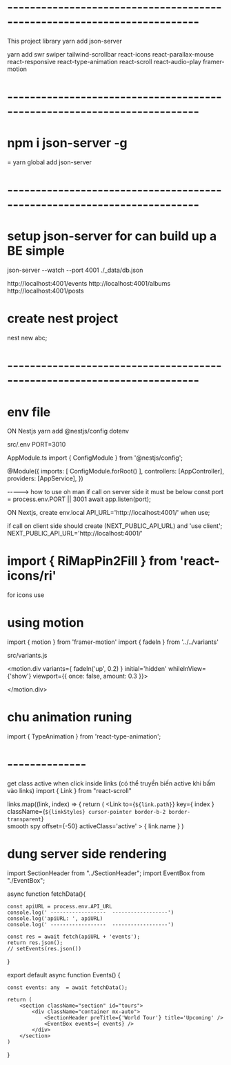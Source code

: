 # ------------------------------------------------------------------------ 
This project library
yarn add json-server

yarn add swr swiper tailwind-scrollbar react-icons react-parallax-mouse react-responsive react-type-animation 
react-scroll react-audio-play framer-motion


# ------------------------------------------------------------------------ 
# npm i json-server -g
= yarn global add json-server


# ------------------------------------------------------------------------ 
# setup json-server for can build up a BE simple
json-server --watch --port 4001 ./_data/db.json

http://localhost:4001/events
http://localhost:4001/albums
http://localhost:4001/posts

# create nest project
nest new abc;

# ------------------------------------------------------------------------  
# env file
ON Nestjs
yarn add @nestjs/config dotenv

src/.env
PORT=3010

AppModule.ts 
import { ConfigModule } from '@nestjs/config';

@Module({
  imports: [
    ConfigModule.forRoot()
  ],
  controllers: [AppController],
  providers: [AppService],
})

-----> how to use
oh man if call on server side it must be below
const port = process.env.PORT || 3001
await app.listen(port);

ON Nextjs, create env.local
API_URL='http://localhost:4001/'
when use; 

if call on client side should create (NEXT_PUBLIC_API_URL) and 'use client'; 
NEXT_PUBLIC_API_URL='http://localhost:4001/'


# import { RiMapPin2Fill } from 'react-icons/ri'
for icons use


# using motion

import { motion } from 'framer-motion'
import { fadeIn } from '../../variants'

src/variants.js

 <motion.div
            variants={ fadeIn('up', 0.2) }
            initial='hidden'
            whileInView={'show'}
            viewport={{ once: false, amount: 0.3 }}>

</motion.div>


# chu animation runing
import { TypeAnimation } from 'react-type-animation';
 <div> 
    <TypeAnimation sequence={ locationSequence } wrapper='div' speed={ 10 } deletionSpeed={ 10 } repeat={ Infinity } cursor={ false } />
</div>


# --------------
get class active when click inside links (có thể truyền biến active khi bấm vào links)
import { Link } from "react-scroll"

links.map((link, index) => {
              return ( <Link 
                  to={`${link.path}`}
                  key={ index }  
                  className={`${linkStyles} cursor-pointer border-b-2 border-transparent`}   
                  smooth
                  spy
                  offset={-50}
                  activeClass='active'
              > 
                  { link.name } 
                  </Link>)


# dung server side rendering
 
import SectionHeader from "../SectionHeader";
import EventBox from "./EventBox"; 
  

async function fetchData(){ 

    const apiURL = process.env.API_URL
    console.log(' ------------------  ------------------')
    console.log('apiURL: ', apiURL)
    console.log(' ------------------  ------------------') 
    
    const res = await fetch(apiURL + 'events');
    return res.json();
    // setEvents(res.json())
} 

export default async function Events() {  
    
    const events: any  = await fetchData();
  
    return (
        <section className="section" id="tours">
            <div className="container mx-auto">
                <SectionHeader preTitle={'World Tour'} title='Upcoming' />
                <EventBox events={ events} />
            </div> 
        </section>
    )
}

 